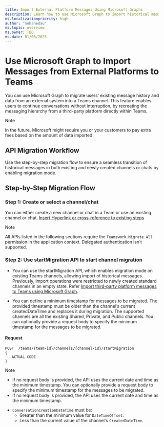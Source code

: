 ```yaml
---
title: Import External Platform Messages Using Microsoft Graphs
description: Learn how to use Microsoft Graph to import historical messages and data from all third-party platforms to Teams.
ms.localizationpriority: high
author: "nehahedau"
ms.topic: overview
ms.owner: TBD
ms.date: 01/08/2025
---
```


# Use Microsoft Graph to Import Messages from External Platforms to Teams
You can use Microsoft Graph to migrate users' existing message history and data from an external system into a Teams channel. This feature enables users to continue conversations without interruption, by recreating the messaging hierarchy from a third-party platform directly within Teams.

> [!NOTE]
> In the future, Microsoft might require you or your customers to pay extra fees based on the amount of data imported.

## API Migration Workflow
Use the step-by-step migration flow to ensure a seamless transition of historical messages in both existing and newly created channels or chats by enabling migration mode.

## Step-by-Step Migration Flow
### Step 1: Create or select a channel/chat
You can either create a new channel or chat in a Team or use an existing channel or chat. [Insert Hyperlink or cross-reference to existing steps]()

> [!NOTE]
> All APIs listed in the following sections require the `Teamswork.Migrate.All` permission in the application context. Delegated authentication isn't supported.

### Step 2: Use startMigration API to start channel migration 
* You can use the startMigration API, which enables migration mode on existing Teams channels, allowing import of historical messages. Previously, import operations were restricted to newly created standard channels in an empty state. Refer [Import third-party platform messages to Teams using Microsoft Graph](#https://learn.microsoft.com/en-us/microsoftteams/platform/graph-api/import-messages/import-external-messages-to-teams).

* You can define a minimum timestamp for messages to be migrated. The provided timestamp must be older than the channel’s current createdDateTime and replaces it during migration. The supported channels are all the existing Shared, Private, and Public channels. You can optionally provide a request body to specify the minimum timestamp for the messages to be migrated.

#### Request

```http
POST  /teams/{team-id}/channels/{channel-id}/startMigration
{
   ACTUAL CODE
}
```
> [!NOTE]
> * If no request body is provided, the API uses the current date and time as the minimum timestamp.
You can optionally provide a request body to specify the minimum timestamp for the messages to be migrated.
> * If no request body is provided, the API uses the current date and time as the minimum timestamp.
> - `ConversationCreationDateTime` must be:
>   - Greater than the minimum value for `DateTimeOffset`.
>   - Less than the current value of the channel's `CreatedDateTime`.

